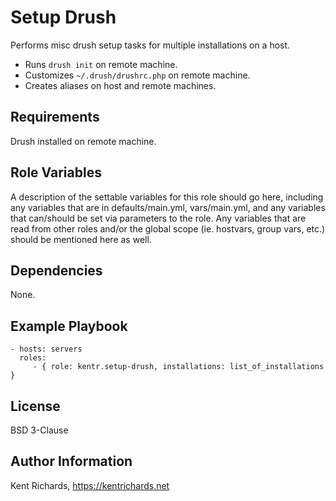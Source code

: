 Setup Drush
=========

Performs misc drush setup tasks for multiple installations on a host.

* Runs `drush init` on remote machine.
* Customizes `~/.drush/drushrc.php` on remote machine.
* Creates aliases on host and remote machines.

Requirements
------------

Drush installed on remote machine.

Role Variables
--------------

A description of the settable variables for this role should go here, including any variables that are in defaults/main.yml, vars/main.yml, and any variables that can/should be set via parameters to the role. Any variables that are read from other roles and/or the global scope (ie. hostvars, group vars, etc.) should be mentioned here as well.

Dependencies
------------

None.

Example Playbook
----------------

    - hosts: servers
      roles:
         - { role: kentr.setup-drush, installations: list_of_installations }

License
-------

BSD 3-Clause

Author Information
------------------

Kent Richards, https://kentrichards.net
